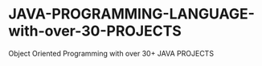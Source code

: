 # JAVA-PROGRAMMING-LANGUAGE-with-over-30-PROJECTS
Object Oriented Programming with over 30+ JAVA PROJECTS
